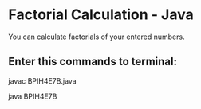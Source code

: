 # Factorial Calculation - Java

You can calculate factorials of your entered numbers.

## Enter this commands to terminal:

javac BPIH4E7B.java

java BPIH4E7B
